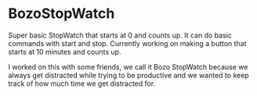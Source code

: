 # BozoStopWatch


Super basic StopWatch that starts at 0 and counts up. It can do basic commands with start and stop. Currently working on making a button that starts at 10 minutes and counts up.

I worked on this with some friends, we call it Bozo StopWatch because we always get distracted while trying to be productive and we wanted to keep track of how much time we get distracted for.

